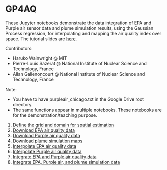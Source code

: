 # GP4AQ

These Jupyter notebooks demonstrate the data integration of EPA and Purple air sensor data and plume simulation results, using the Gaussian Process regression, for interpolating and mapping the air quality index over space. The tutorial slides are [here](https://github.com/hmwainw/GP4AQ/blob/main/20230717Chicago_tutorial_v2.pdf).

Contributors:
- Haruko Wainwright @ MIT
- Pierre-Louis Sazerat @ National Institute of Nuclear Science and Technology, France
- Allan Gallenoncourt @ National Institute of Nuclear Science and Technology, France

Note: 
- You have to have purpleair_chicago.txt in the Google Drive root directory.
- The same functions appear in multiple notebooks. These notebooks are for the demonstration/teaching purpose. 

1. [Define the grid and domain for spatial estimation](https://colab.research.google.com/drive/16wAbVfjq0C5IVNNnPQAzOPxHDMFUen-I#scrollTo=JNnxyufi4dYZ)
3. [Download EPA air quality data](https://colab.research.google.com/drive/1EFb5uq7qPmVVqnoOleWOhnmCx5qh2sef#scrollTo=syw-yRQTfCTA)
4. [Download Purple air quality data](https://colab.research.google.com/drive/1TrU84Ihoo-qeyRDWnmxCji021k5Iu1Ij#scrollTo=XJdnKwwA3Vn7)
5. [Download plume simulation maps](https://colab.research.google.com/drive/11MJWrrpR7ZWrhRqhgDrEM92F3N1xQWJk#scrollTo=mSJ8p5VAccxR)
6. [Interpolate EPA air quality data](https://colab.research.google.com/drive/1eG93BWgQ6GnjsilBuLQf1lJmF7hRkyr2#scrollTo=ZvowwJXMvqIj)
7. [Interpolate Purple air quality data](https://colab.research.google.com/drive/1UlVMgmVKPryp-GIoNvC-s86lxyGiPyRB#scrollTo=Yark1lZ0vIq8)
8. [Integrate EPA and Purple air quality data](https://colab.research.google.com/drive/1rGDzyeyLm5rC3jtO8YMY6zh4mJZmbO37#scrollTo=p8MKxYr2TWkw)
9. [Integrate EPA, Purple air, and plume simulation data](https://colab.research.google.com/drive/17-Cp5kVMSGLnwdjw03hAwY85DmNR06Kb#scrollTo=LP8UYCZQT7-l)
